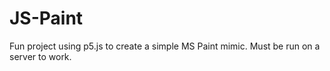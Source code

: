 # JS-Paint
Fun project using p5.js to create a simple MS Paint mimic. Must be run on a server to work.
